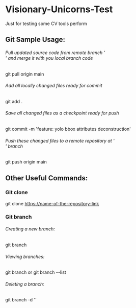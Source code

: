 # Visionary-Unicorns-Test
Just for testing some CV tools perform


## Git Sample Usage:
###### Pull updated source code from remote branch '<main>' and merge it with you local branch code
git pull origin main
###### Add all locally changed files ready for commit
git add .
###### Save all changed files as a checkpoint ready for push
git commit -m 'feature: yolo bbox attributes deconstruction'
###### Push these changed files to a remote repository at '<main>' branch
git push origin main


## Other Useful Commands:
### Git clone
git clone <https://name-of-the-repository-link>
### Git branch
###### Creating a new branch:
git branch <branch-name>
###### Viewing branches:
git branch or git branch --list
###### Deleting a branch:
git branch -d '<branch-name>'
